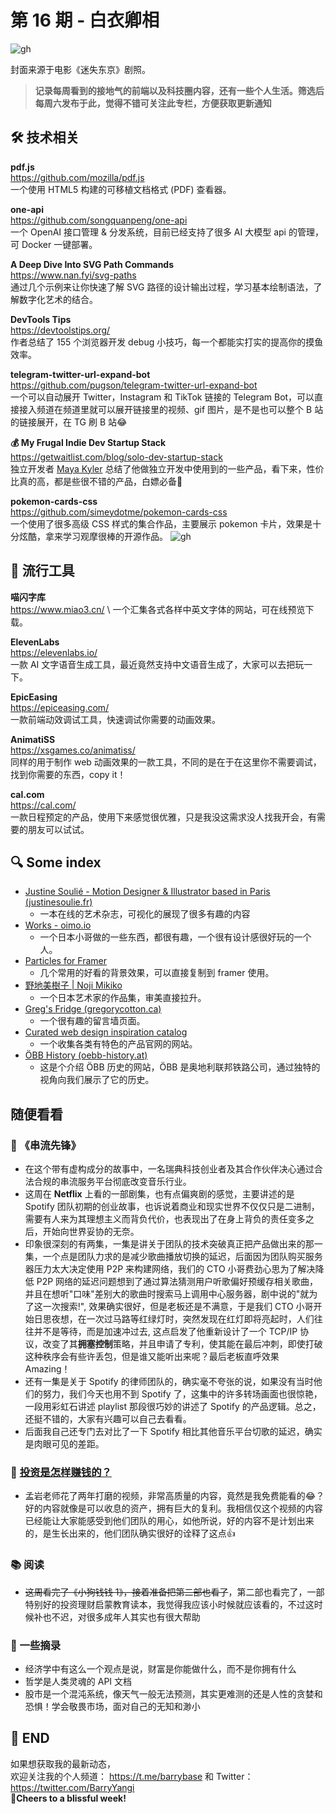 # 第 16 期 - 白衣卿相
![gh](https://cdn.jsdelivr.net/gh/BarryYangi/ObsStaticData@main/obsidian/169422611000038p3dw.png)

封面来源于电影《迷失东京》剧照。

>**记录每周看到的接地气的前端以及科技圈内容，还有一些个人生活。筛选后每周六发布于此，觉得不错可关注此专栏，方便获取更新通知**

## 🛠️ 技术相关
**pdf.js** \
https://github.com/mozilla/pdf.js \
一个使用 HTML5 构建的可移植文档格式 (PDF) 查看器。

**one-api** \
https://github.com/songquanpeng/one-api \
一个 OpenAI 接口管理 & 分发系统，目前已经支持了很多 AI 大模型 api 的管理，可 Docker 一键部署。

**A Deep Dive Into SVG Path Commands** \
https://www.nan.fyi/svg-paths \
通过几个示例来让你快速了解 SVG 路径的设计输出过程，学习基本绘制语法，了解数字化艺术的结合。

**DevTools Tips** \
https://devtoolstips.org/ \
作者总结了 155 个浏览器开发 debug 小技巧，每一个都能实打实的提高你的摸鱼效率。

**telegram-twitter-url-expand-bot** \
https://github.com/pugson/telegram-twitter-url-expand-bot \
一个可以自动展开 Twitter，Instagram 和 TikTok 链接的 Telegram Bot，可以直接接入频道在频道里就可以展开链接里的视频、gif 图片，是不是也可以整个 B 站的链接展开，在 TG 刷 B 站😂


**💰 My Frugal Indie Dev Startup Stack** \
https://getwaitlist.com/blog/solo-dev-startup-stack \
独立开发者 [Maya Kyler](https://twitter.com/getwaitlist) 总结了他做独立开发中使用到的一些产品，看下来，性价比真的高，都是些很不错的产品，白嫖必备👻

**pokemon-cards-css** \
https://github.com/simeydotme/pokemon-cards-css \
一个使用了很多高级 CSS 样式的集合作品，主要展示 pokemon 卡片，效果是十分炫酷，拿来学习观摩很棒的开源作品。
![gh](https://cdn.jsdelivr.net/gh/BarryYangi/ObsStaticData@main/obsidian/1694234568000pxl10n.png)

## 🧰 流行工具
**喵闪字库** \
https://www.miao3.cn/ \ 
一个汇集各式各样中英文字体的网站，可在线预览下载。

**ElevenLabs** \
https://elevenlabs.io/ \
一款 AI 文字语音生成工具，最近竟然支持中文语音生成了，大家可以去把玩一下。

**EpicEasing** \
https://epiceasing.com/ \
一款前端动效调试工具，快速调试你需要的动画效果。

**AnimatiSS** \
https://xsgames.co/animatiss/ \
同样的用于制作 web 动画效果的一款工具，不同的是在于在这里你不需要调试，找到你需要的东西，copy it！

**cal.com** \
https://cal.com/ \
一款日程预定的产品，使用下来感觉很优雅，只是我没这需求没人找我开会，有需要的朋友可以试试。

## 🔍 Some index
- [Justine Soulié - Motion Designer & Illustrator based in Paris (justinesoulie.fr)](https://justinesoulie.fr/)
	- 一本在线的艺术杂志，可视化的展现了很多有趣的内容
- [Works - oimo.io](https://oimo.io/works)
	- 一个日本小哥做的一些东西，都很有趣，一个很有设计感很好玩的一个人。
- [Particles for Framer](https://particles.page/gradients)
	- 几个常用的好看的背景效果，可以直接复制到 framer 使用。
- [野地美樹子 | Noji Mikiko](https://nojimikiko.jp/)
	- 一个日本艺术家的作品集，审美直接拉升。
- [Greg's Fridge (gregorycotton.ca)](https://fridge.gregorycotton.ca/)
	- 一个很有趣的留言墙页面。
- [Curated web design inspiration catalog](https://www.curated.design/)
	- 一个收集各类有特色的产品官网的网站。
- [ÖBB History (oebb-history.at)](https://oebb-history.at/en)
	- 这是个介绍 ÖBB 历史的网站，ÖBB 是奥地利联邦铁路公司，通过独特的视角向我们展示了它的历史。
## 随便看看
### 🎥 《串流先锋》
- 在这个带有虚构成分的故事中，一名瑞典科技创业者及其合作伙伴决心通过合法合规的串流服务平台彻底改变音乐行业。
- 这周在 **Netflix** 上看的一部剧集，也有点偏爽剧的感觉，主要讲述的是 Spotify 团队初期的创业故事，也诉说着商业和现实世界不仅仅只是二进制，需要有人来为其理想主义而背负代价，也表现出了在身上背负的责任变多之后，开始向世界妥协的无奈。
- 印象很深刻的有两集，一集是讲关于团队的技术突破真正把产品做出来的那一集，一个点是团队力求的是减少歌曲播放切换的延迟，后面因为团队购买服务器压力太大决定使用 P2P 来构建网络，我们的 CTO 小哥费劲心思为了解决降低 P2P 网络的延迟问题想到了通过算法猜测用户听歌偏好预缓存相关歌曲，并且在想听"口味"差别大的歌曲时搜索马上调用中心服务器，剧中说的"就为了这一次搜索!", 效果确实很好，但是老板还是不满意，于是我们 CTO 小哥开始日思夜想，在一次过马路等红绿灯时，突然发现在红灯即将亮起时，人们往往并不是等待，而是加速冲过去, 这点启发了他重新设计了一个 TCP/IP 协议，改变了其**拥塞控制**策略，并且申请了专利，使其能在最后冲刺，即使打破这种秩序会有些许丢包，但是谁又能听出来呢？最后老板直呼效果 Amazing！
- 还有一集是关于 Spotify 的律师团队的，确实毫不夸张的说，如果没有当时他们的努力，我们今天也用不到 Spotify 了，这集中的许多转场画面也很惊艳，一段用彩虹石讲述 playlist 那段很巧妙的讲述了 Spotify 的产品逻辑。总之，还挺不错的，大家有兴趣可以自己去看看。
- 后面我自己还专门去对比了一下 Spotify 相比其他音乐平台切歌的延迟，确实是肉眼可见的差距。

### 📼 [投资是怎样赚钱的？](https://www.bilibili.com/video/BV1e8411B7w7/)
- 孟岩老师花了两年打磨的视频，非常高质量的内容，竟然是我免费能看的😂？好的内容就像是可以收息的资产，拥有巨大的复利。我相信仅这个视频的内容已经能让大家能感受到他们团队的用心，如他所说，好的内容不是计划出来的，是生长出来的，他们团队确实很好的诠释了这点👍
### 📚 阅读
- ~~这周看完了《小狗钱钱 1》，接着准备把第二部也看了~~，第二部也看完了，一部特别好的投资理财启蒙教育读本，我觉得我应该小时候就应该看的，不过这时候补也不迟，对很多成年人其实也有很大帮助
### 📝 一些摘录
- 经济学中有这么一个观点是说，财富是你能做什么，而不是你拥有什么
- 哲学是人类灵魂的 API 文档
- 股市是一个混沌系统，像天气一般无法预测，其实更难测的还是人性的贪婪和恐惧！学会敬畏市场，面对自己的无知和渺小


## 🎉 END
如果想获取我的最新动态，\
欢迎关注我的个人频道： https://t.me/barrybase 和 Twitter： https://twitter.com/BarryYangi \
🍻**Cheers to a blissful week!**





